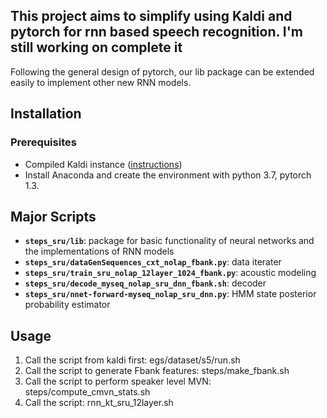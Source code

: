 
## This project aims to simplify using Kaldi and pytorch for rnn based speech recognition. I'm still working on complete it
Following the general design of pytorch, our lib package can be extended easily to implement other new RNN models.

## Installation

### Prerequisites

* Compiled Kaldi instance ([instructions](https://github.com/kaldi-asr/kaldi/blob/master/INSTALL))
* Install Anaconda and create the environment with python 3.7, pytorch 1.3.

## Major Scripts 

* **`steps_sru/lib`**: package for basic functionality of neural networks and the implementations of RNN models
* **`steps_sru/dataGenSequences_cxt_nolap_fbank.py`**:  data iterater
* **`steps_sru/train_sru_nolap_12layer_1024_fbank.py`**: acoustic modeling
* **`steps_sru/decode_myseq_nolap_sru_dnn_fbank.sh`**:  decoder
* **`steps_sru/nnet-forward-myseq_nolap_sru_dnn.py`**:  HMM state posterior probability estimator

## Usage

1. Call the script from kaldi first: egs/dataset/s5/run.sh
2. Call the script to generate Fbank features: steps/make_fbank.sh
3. Call the script to perform speaker level MVN: steps/compute_cmvn_stats.sh
4. Call the script: rnn_kt_sru_12layer.sh

